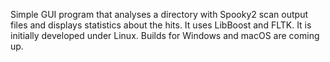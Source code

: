 Simple GUI program that analyses a directory with Spooky2 scan output files and displays statistics about the hits. It uses LibBoost and FLTK. It is initially developed under Linux. Builds for Windows and macOS are coming up.
